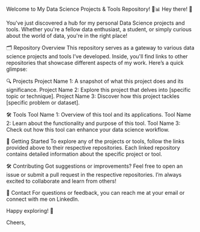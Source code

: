 Welcome to My Data Science Projects & Tools Repository! 🚀📊
Hey there! 👋

You've just discovered a hub for my personal Data Science projects and tools. Whether you're a fellow data enthusiast, a student, or simply curious about the world of data, you're in the right place!

🗂️ Repository Overview
This repository serves as a gateway to various data science projects and tools I’ve developed. Inside, you'll find links to other repositories that showcase different aspects of my work. Here’s a quick glimpse:

🔍 Projects
Project Name 1: A snapshot of what this project does and its significance.
Project Name 2: Explore this project that delves into [specific topic or technique].
Project Name 3: Discover how this project tackles [specific problem or dataset].

🛠️ Tools
Tool Name 1: Overview of this tool and its applications.
Tool Name 2: Learn about the functionality and purpose of this tool.
Tool Name 3: Check out how this tool can enhance your data science workflow.

🌟 Getting Started
To explore any of the projects or tools, follow the links provided above to their respective repositories. Each linked repository contains detailed information about the specific project or tool.

🛠️ Contributing
Got suggestions or improvements? Feel free to open an issue or submit a pull request in the respective repositories. I’m always excited to collaborate and learn from others!

📩 Contact
For questions or feedback, you can reach me at your email or connect with me on LinkedIn.

Happy exploring! 🎉

Cheers,
